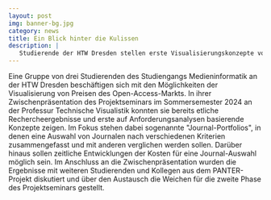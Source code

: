 ```yaml
---
layout: post
img: banner-bg.jpg
category: news
title: Ein Blick hinter die Kulissen
description: |
   Studierende der HTW Dresden stellen erste Visualisierungskonzepte vor.
---
```

Eine Gruppe von drei Studierenden des Studiengangs Medieninformatik  an der HTW Dresden beschäftigen sich mit den Möglichkeiten der Visualisierung von Preisen des Open-Access-Markts. In ihrer Zwischenpräsentation des Projektseminars im Sommersemester 2024 an der Professur Technische Visualistik konnten sie bereits etliche Rechercheergebnisse und erste auf Anforderungsanalysen basierende Konzepte zeigen. Im Fokus stehen dabei sogenannte "Journal-Portfolios", in denen eine Auswahl von Journalen nach verschiedenen Kriterien zusammengefasst und mit anderen verglichen werden sollen. Darüber hinaus sollen zeitliche Entwicklungen der Kosten für eine Journal-Auswahl möglich sein. Im Anschluss an die Zwischenpräsentation wurden die Ergebnisse mit weiteren Studierenden und Kollegen aus dem PANTER-Projekt diskutiert und über den Austausch die Weichen für die zweite Phase des Projektseminars gestellt.

